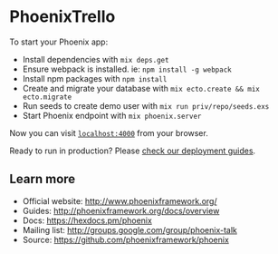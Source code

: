 # PhoenixTrello

To start your Phoenix app:

  * Install dependencies with `mix deps.get`
  * Ensure webpack is installed. ie: `npm install -g webpack`
  * Install npm packages with `npm install`
  * Create and migrate your database with `mix ecto.create && mix ecto.migrate`
  * Run seeds to create demo user with `mix run priv/repo/seeds.exs`
  * Start Phoenix endpoint with `mix phoenix.server`

Now you can visit [`localhost:4000`](http://localhost:4000) from your browser.

Ready to run in production? Please [check our deployment guides](http://www.phoenixframework.org/docs/deployment).

## Learn more

  * Official website: http://www.phoenixframework.org/
  * Guides: http://phoenixframework.org/docs/overview
  * Docs: https://hexdocs.pm/phoenix
  * Mailing list: http://groups.google.com/group/phoenix-talk
  * Source: https://github.com/phoenixframework/phoenix
